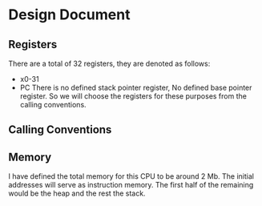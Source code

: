 # Design Document

## Registers
There are a total of 32 registers, they are denoted as follows:
- x0-31
- PC
There is no defined stack pointer register, No defined base pointer register. So we will choose the registers for these purposes from the calling conventions. 

## Calling Conventions

## Memory
I have defined the total memory for this CPU to be around 2 Mb. The initial addresses will serve as instruction memory. The first half of the remaining would be the heap and the rest the stack. 